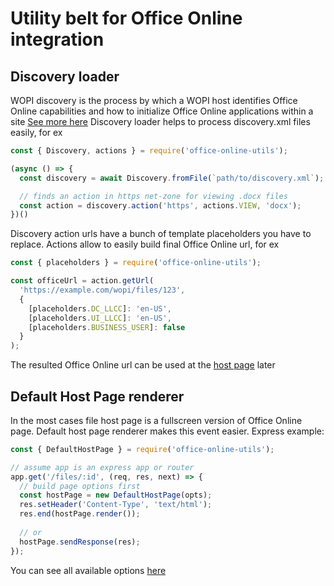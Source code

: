 # Utility belt for Office Online integration

## Discovery loader

WOPI discovery is the process by which a WOPI host identifies Office Online capabilities and how to initialize Office Online applications within a site [See more here](https://wopi.readthedocs.io/en/latest/discovery.html#discovery)
Discovery loader helps to process discovery.xml files easily, for ex

```js
const { Discovery, actions } = require('office-online-utils');

(async () => {
  const discovery = await Discovery.fromFile(`path/to/discovery.xml`);

  // finds an action in https net-zone for viewing .docx files
  const action = discovery.action('https', actions.VIEW, 'docx');
})()
```

Discovery action urls have a bunch of template placeholders you have to replace. Actions allow to easily build final Office Online url, for ex

```js
const { placeholders } = require('office-online-utils');

const officeUrl = action.getUrl(
  'https://example.com/wopi/files/123',
  {
    [placeholders.DC_LLCC]: 'en-US',
    [placeholders.UI_LLCC]: 'en-US',
    [placeholders.BUSINESS_USER]: false
  }
);
```

The resulted Office Online url can be used at the [host page](https://wopi.readthedocs.io/en/latest/hostpage.html) later

## Default Host Page renderer

In the most cases file host page is a fullscreen version of Office Online page. Default host page renderer makes this event easier. Express example: 

```js
const { DefaultHostPage } = require('office-online-utils');

// assume app is an express app or router
app.get('/files/:id', (req, res, next) => {
  // build page options first 
  const hostPage = new DefaultHostPage(opts);
  res.setHeader('Content-Type', 'text/html');
  res.end(hostPage.render());
  
  // or
  hostPage.sendResponse(res);
});
```

You can see all available options [here](/lib/host-page/DefaultHostPage.js#L4)
